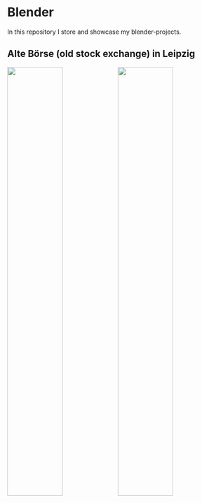 # Blender

In this repository I store and showcase my blender-projects.

## Alte Börse (old stock exchange) in Leipzig
<img src="https://github.com/BenediktBeigang/Blender/blob/702af1185950a1f85fab58ce117b50c2d7df5152/Renderings/AlteB%C3%B6rseTag.jpg" width="50%" /><img src="https://github.com/BenediktBeigang/Blender/blob/702af1185950a1f85fab58ce117b50c2d7df5152/Renderings/AlteB%C3%B6rseNacht.jpg" width="50%" />

